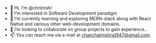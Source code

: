 - 👋 Hi, I’m @chnlmshr
- 👀 I’m interested in Software Development paradigm
- 🌱 I’m currently learning and exploring MERN-stack along with React Native and various other web-development domains.
- 💞️ I’m looking to collaborate on group projects to gain experience..
- 📫 You can reach me via e-mail at chanchalmishra1947@gmail.com.

